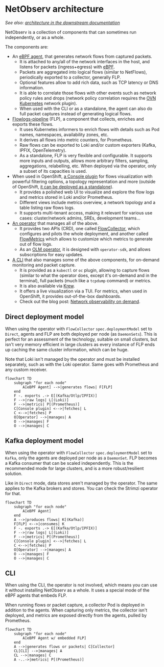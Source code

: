 # NetObserv architecture

_See also: [architecture in the downstream documentation](https://docs.redhat.com/en/documentation/openshift_container_platform/4.18/html/network_observability/nw-network-observability-operator#network-observability-architecture_nw-network-observability-operator)_

NetObserv is a collection of components that can sometimes run independently, or as a whole.

The components are:

- An [eBPF agent](https://github.com/netobserv/netobserv-ebpf-agent), that generates network flows from captured packets.
  - It is attached to any/all of the network interfaces in the host, and listens for packets (ingress+egress) with [eBPF](https://ebpf.io/).
  - Packets are aggregated into logical flows (similar to NetFlows), periodically exported to a collector, generally FLP.
  - Optional features allow to add rich data, such as TCP latency or DNS information.
  - It is able to correlate those flows with other events such as network policy rules and drops (network policy correlation requires the [OVN Kubernetes](https://github.com/ovn-org/ovn-kubernetes/) network plugin).
  - When used with the CLI or as a standalone, the agent can also do full packet captures instead of generating logical flows.
- [Flowlogs-pipeline](https://github.com/netobserv/flowlogs-pipeline) (FLP), a component that collects, enriches and exports these flows.
  - It uses Kubernetes informers to enrich flows with details such as Pod names, namespaces, availability zones, etc.
  - It derives all flows into metric counters, for Prometheus.
  - Raw flows can be exported to Loki and/or custom exporters (Kafka, IPFIX, OpenTelemetry).
  - As a standalone, FLP is very flexible and configurable. It supports more inputs and outputs, allows more arbitrary filters, sampling, aggregations, relabelling, etc. When deployed via the operator, only a subset of its capacities is used.
- When used in OpenShift, [a Console plugin](https://github.com/netobserv/network-observability-console-plugin) for flows visualization with powerful filtering options, a topology representation and more (outside of OpenShift, [it can be deployed as a standalone](https://github.com/netobserv/network-observability-operator/blob/main/FAQ.md#how-do-i-visualize-flows-and-metrics)).
  - It provides a polished web UI to visualize and explore the flow logs and metrics stored in Loki and/or Prometheus.
  - Different views include metrics overview, a network topology and a table listing raw flows logs.
  - It supports multi-tenant access, making it relevant for various use cases: cluster/network admins, SREs, development teams...
- [An operator](https://github.com/netobserv/network-observability-operator) that manages all of the above.
  - It provides two APIs (CRD), one called [FlowCollector](https://github.com/netobserv/network-observability-operator/blob/main/docs/FlowCollector.md), which configures and pilots the whole deployment, and another called [FlowMetrics](https://github.com/netobserv/network-observability-operator/blob/main/docs/FlowMetric.md) which allows to customize which metrics to generate out of flow logs.
  - As an [OLM operator](https://olm.operatorframework.io/), it is designed with `operator-sdk`, and allows subscriptions for easy updates.
- [A CLI](https://github.com/netobserv/network-observability-cli) that also manages some of the above components, for on-demand monitoring and packet capture.
  - It is provided as a `kubectl` or `oc` plugin, allowing to capture flows (similar to what the operator does, except it's on-demand and in the terminal), full packets (much like a `tcpdump` command) or metrics.
  - It is also available via [Krew](https://krew.sigs.k8s.io/).
  - It offers a live visualization via a TUI. For metrics, when used in OpenShift, it provides out-of-the-box dashboards.
  - Check out the blog post: [Network observability on demand](https://developers.redhat.com/articles/2024/09/17/network-observability-demand#what_is_the_network_observability_cli_).

## Direct deployment model

When using the operator with `FlowCollector` `spec.deploymentModel` set to `Direct`, agents and FLP are both deployed per node (as `DaemonSets`). This is perfect for an assessment of the technology, suitable on small clusters, but isn't very memory efficient in large clusters as every instance of FLP ends up caching the same cluster information, which can be huge.

Note that Loki isn't managed by the operator and must be installed separately, such as with the Loki operator. Same goes with Prometheus and any custom receiver.

<!-- You can use https://mermaid.live/ to test it -->

```mermaid
flowchart TD
    subgraph "for each node"
        A[eBPF Agent] -->|generates flows| F[FLP]
    end
    F -. exports .-> E[(Kafka/Otlp/IPFIX)]
    F -->|raw logs| L[(Loki)]
    F -->|metrics| P[(Prometheus)]
    C[Console plugin] <-->|fetches| L
    C <-->|fetches| P
    O[Operator] -->|manages| A
    O -->|manages| F
    O -->|manages| C
```

## Kafka deployment model

When using the operator with `FlowCollector` `spec.deploymentModel` set to `Kafka`, only the agents are deployed per node as a `DaemonSet`. FLP becomes a Kafka consumer that can be scaled independently. This is the recommended mode for large clusters, and is a more robust/resilient solution.

Like in `Direct` mode, data stores aren't managed by the operator. The same applies to the Kafka brokers and stores. You can check the Strimzi operator for that.

<!-- You can use https://mermaid.live/ to test it -->

```mermaid
flowchart TD
    subgraph "for each node"
        A[eBPF Agent]
    end
    A -->|produces flows| K[(Kafka)]
    F[FLP] <-->|consumes| K
    F -. exports .-> E[(Kafka/Otlp/IPFIX)]
    F -->|raw logs| L[(Loki)]
    F -->|metrics| P[(Prometheus)]
    C[Console plugin] <-->|fetches| L
    C <-->|fetches| P
    O[Operator] -->|manages| A
    O -->|manages| F
    O -->|manages| C
```

## CLI

When using the CLI, the operator is not involved, which means you can use it without installing NetObserv as a whole. It uses a special mode of the eBPF agents that embeds FLP.

When running flows or packet capture, a collector Pod is deployed in addition to the agents. When capturing only metrics, the collector isn't deployed, and metrics are exposed directly from the agents, pulled by Prometheus.

<!-- You can use https://mermaid.live/ to test it -->

```mermaid
flowchart TD
    subgraph "for each node"
        A[eBPF Agent w/ embedded FLP]
    end
    A -->|generates flows or packets| C[Collector]
    CL[CLI] -->|manages| A
    CL -->|manages| C
    A -..->|metrics| P[(Prometheus)]
```
